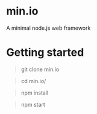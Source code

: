 # min.io
A minimal node.js web framework

# Getting started
  > git clone min.io
  
  > cd min.io/
  
  > npm install
  
  > npm start
